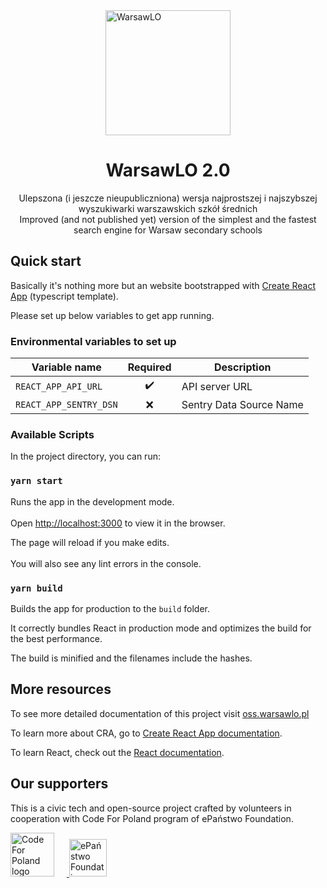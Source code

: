 
<a href="https://warsawlo.pl">  
    <img alt="WarsawLO" src="https://warsawlo.pl/logo/full.png" style="display: block; width: 200px; margin: auto;" />  
  </a>  
<h1 style="text-align: center">  
  WarsawLO 2.0  
</h1>  
<p style="text-align: center">  
  Ulepszona (i jeszcze nieupubliczniona) wersja najprostszej i najszybszej wyszukiwarki warszawskich szkół średnich  
   <br />  
  Improved (and not published yet) version of the simplest and the fastest search engine for Warsaw secondary schools  
</p>  

## Quick start  
Basically it's nothing more but an website bootstrapped with [Create React App](https://github.com/facebook/create-react-app) (typescript template).

Please set up below variables to get app running.
  
### Environmental variables to set up  
Variable name | Required | Description  
--- | :-: | ---  
`REACT_APP_API_URL` | :heavy_check_mark: | API server URL  
`REACT_APP_SENTRY_DSN` | :x: | Sentry Data Source Name  
  
### Available Scripts  
  
In the project directory, you can run:  
  
### `yarn start`  
  
Runs the app in the development mode.<br />  
Open [http://localhost:3000](http://localhost:3000) to view it in the browser.  
  
The page will reload if you make edits.<br />  
You will also see any lint errors in the console.  

### `yarn build`  
  
Builds the app for production to the `build` folder.

It correctly bundles React in production mode and optimizes the build for the best performance.  

The build is minified and the filenames include the hashes.
  
## More resources

To see more detailed documentation of this project visit [oss.warsawlo.pl](https://oss.warsawlo.pl)  

To learn more about CRA, go to [Create React App documentation](https://facebook.github.io/create-react-app/docs/getting-started).  
  
To learn React, check out the [React documentation](https://reactjs.org/).

## Our supporters
This is a civic tech and open-source project crafted by volunteers in cooperation with Code For Poland program of ePaństwo Foundation.  
      
<a href="https://codeforpoland.org">  
  <img alt="Code For Poland logo" src="https://kodujdlapolski.pl/wp-content/themes/web-kodujdlapolski.pl/images/logo.png" height="70px" style="margin-right: 20px;"/>
</a> 
<a href="https://epf.org.pl">
  <img alt="ePaństwo Foundation" src="https://epf.org.pl/en/wp-content/themes/epf/images/logo-epanstwo.svgz" height="60px" />  
</a>  
